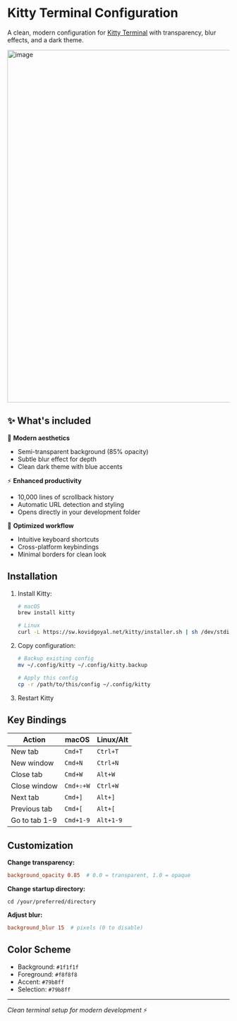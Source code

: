 # Kitty Terminal Configuration

A clean, modern configuration for [Kitty Terminal](https://sw.kovidgoyal.net/kitty/) with transparency, blur effects, and a dark theme.

<img width="800" alt="image" src="https://github.com/user-attachments/assets/2f9757c6-ecd2-4ede-9296-44fb307e83fa" />

## ✨ What's included

🎨 **Modern aesthetics**

- Semi-transparent background (85% opacity)
- Subtle blur effect for depth
- Clean dark theme with blue accents

⚡ **Enhanced productivity**

- 10,000 lines of scrollback history
- Automatic URL detection and styling
- Opens directly in your development folder

🚀 **Optimized workflow**

- Intuitive keyboard shortcuts
- Cross-platform keybindings
- Minimal borders for clean look

## Installation

1. Install Kitty:

   ```bash
   # macOS
   brew install kitty

   # Linux
   curl -L https://sw.kovidgoyal.net/kitty/installer.sh | sh /dev/stdin
   ```

2. Copy configuration:

   ```bash
   # Backup existing config
   mv ~/.config/kitty ~/.config/kitty.backup

   # Apply this config
   cp -r /path/to/this/config ~/.config/kitty
   ```

3. Restart Kitty

## Key Bindings

| Action        | macOS     | Linux/Alt |
| ------------- | --------- | --------- |
| New tab       | `Cmd+T`   | `Ctrl+T`  |
| New window    | `Cmd+N`   | `Ctrl+N`  |
| Close tab     | `Cmd+W`   | `Alt+W`   |
| Close window  | `Cmd+⇧+W` | `Ctrl+W`  |
| Next tab      | `Cmd+]`   | `Alt+]`   |
| Previous tab  | `Cmd+[`   | `Alt+[`   |
| Go to tab 1-9 | `Cmd+1-9` | `Alt+1-9` |

## Customization

**Change transparency:**

```conf
background_opacity 0.85  # 0.0 = transparent, 1.0 = opaque
```

**Change startup directory:**

```
cd /your/preferred/directory
```

**Adjust blur:**

```conf
background_blur 15  # pixels (0 to disable)
```

## Color Scheme

- Background: `#1f1f1f`
- Foreground: `#f8f8f8`
- Accent: `#79b8ff`
- Selection: `#79b8ff`

---

_Clean terminal setup for modern development_ ⚡
